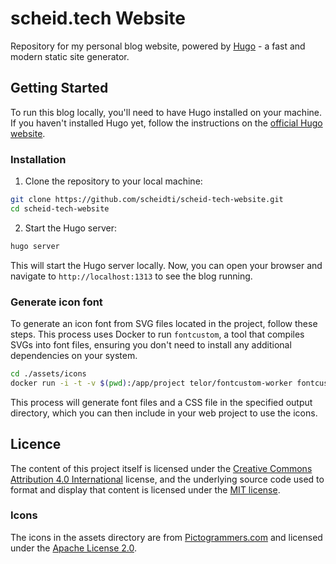 # scheid.tech Website

Repository for my personal blog website, powered by [Hugo](https://gohugo.io/) - a fast and modern static site generator.

## Getting Started

To run this blog locally, you'll need to have Hugo installed on your machine. If you haven't installed Hugo yet, follow the instructions on the [official Hugo website](https://gohugo.io/getting-started/installing/).

### Installation

1. Clone the repository to your local machine:

```bash
git clone https://github.com/scheidti/scheid-tech-website.git
cd scheid-tech-website
```

2. Start the Hugo server:

```bash
hugo server
```

This will start the Hugo server locally. Now, you can open your browser and navigate to `http://localhost:1313` to see the blog running.

### Generate icon font

To generate an icon font from SVG files located in the project, follow these steps. This process uses Docker to run `fontcustom`, a tool that compiles SVGs into font files, ensuring you don't need to install any additional dependencies on your system.

```bash
cd ./assets/icons
docker run -i -t -v $(pwd):/app/project telor/fontcustom-worker fontcustom compile -n icons
```

This process will generate font files and a CSS file in the specified output directory, which you can then include in your web project to use the icons.

## Licence

The content of this project itself is licensed under the [Creative Commons Attribution 4.0 International](https://creativecommons.org/licenses/by/4.0/) license, and the underlying source code used to format and display that content is licensed under the [MIT license](./LICENCE).

### Icons

The icons in the assets directory are from [Pictogrammers.com](https://pictogrammers.com/library/mdi/) and licensed under the [Apache License 2.0](https://www.apache.org/licenses/LICENSE-2.0.txt).